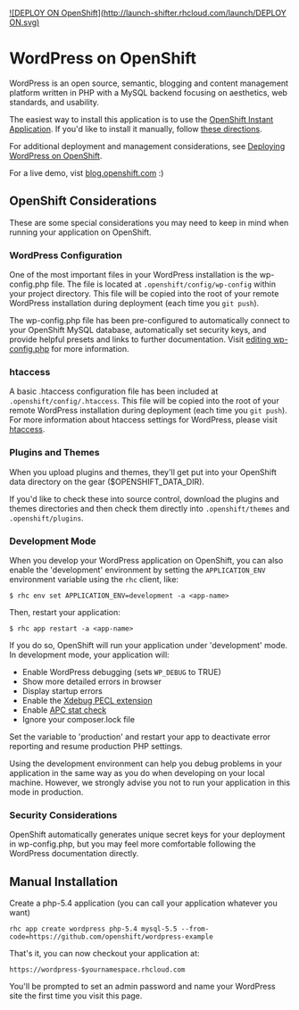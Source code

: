 [![DEPLOY ON OpenShift](http://launch-shifter.rhcloud.com/launch/DEPLOY ON.svg)](https://openshift.redhat.com/app/console/application_type/custom?&cartridges[]=php-5.4&cartridges[]=mysql-5.5&initial_git_url=https://github.com/anoochit/wordpress-example&name=WordPress)

# WordPress on OpenShift #

WordPress is an open source, semantic, blogging and content management 
platform written in PHP with a MySQL backend focusing on aesthetics, web 
standards, and usability.

The easiest way to install this application is to use the [OpenShift
Instant Application][template]. If you'd like to install it
manually, follow [these directions](#manual-installation).

For additional deployment and management considerations, see [Deploying WordPress 
on OpenShift](https://developers.openshift.com/en/php-wordpress.html).

For a live demo, vist [blog.openshift.com](https://blog.openshift.com/) :)

## OpenShift Considerations ##
These are some special considerations you may need to keep in mind when
running your application on OpenShift.

### WordPress Configuration ###
One of the most important files in your WordPress installation is the wp-config.php 
file. The file is located at `.openshift/config/wp-config` within your project 
directory. This file will be copied into the root of your remote WordPress installation
during deployment (each time you `git push`).

The wp-config.php file has been pre-configured to automatically connect to your OpenShift 
MySQL database, automatically set security keys, and provide helpful presets and links 
to further documentation. Visit [editing wp-config.php](https://codex.wordpress.org/Editing_wp-config.php)
for more information.

### htaccess ###
A basic .htaccess configuration file has been included at `.openshift/config/.htaccess`.
This file will be copied into the root of your remote WordPress installation during 
deployment (each time you `git push`). For more information about htaccess settings 
for WordPress, please visit [htaccess](https://codex.wordpress.org/htaccess).

### Plugins and Themes ###
When you upload plugins and themes, they'll get put into your OpenShift 
data directory on the gear ($OPENSHIFT_DATA_DIR).

If you'd like to check these into source control, download the plugins 
and themes directories and then check them directly into 
`.openshift/themes` and `.openshift/plugins`.

### Development Mode ###
When you develop your WordPress application on OpenShift, you can also enable 
the 'development' environment by setting the `APPLICATION_ENV` environment 
variable using the `rhc` client, like:

```
$ rhc env set APPLICATION_ENV=development -a <app-name>
```

Then, restart your application:

```
$ rhc app restart -a <app-name>
```

If you do so, OpenShift will run your application under 'development' mode.
In development mode, your application will:

* Enable WordPress debugging (sets `WP_DEBUG` to TRUE)
* Show more detailed errors in browser
* Display startup errors
* Enable the [Xdebug PECL extension](http://xdebug.org/)
* Enable [APC stat check](http://php.net/manual/en/apc.configuration.php#ini.apc.stat)
* Ignore your composer.lock file

Set the variable to 'production' and restart your app to deactivate error reporting 
and resume production PHP settings.

Using the development environment can help you debug problems in your application
in the same way as you do when developing on your local machine. However, we 
strongly advise you not to run your application in this mode in production.

### Security Considerations ###
OpenShift automatically generates unique secret keys for your deployment 
in wp-config.php, but you may feel more comfortable following the WordPress 
documentation directly.

## Manual Installation ##

Create a php-5.4 application (you can call your application whatever you want)

    rhc app create wordpress php-5.4 mysql-5.5 --from-code=https://github.com/openshift/wordpress-example

That's it, you can now checkout your application at:

    https://wordpress-$yournamespace.rhcloud.com

You'll be prompted to set an admin password and name your WordPress site the first time you visit this
page.

[template]: https://hub.openshift.com/quickstarts/1-wordpress-4
